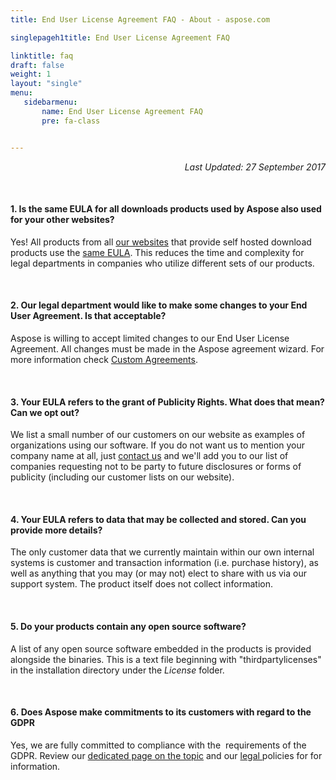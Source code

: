 ```yaml
---
title: End User License Agreement FAQ - About - aspose.com

singlepageh1title: End User License Agreement FAQ

linktitle: faq
draft: false
weight: 1
layout: "single"
menu:
   sidebarmenu: 
       name: End User License Agreement FAQ
       pre: fa-class


---
```



<div class="box1">
<p style="text-align: right;"><em>Last Updated: 27 September 2017</em></p>
<div class="clearall"> </div>
<h4>1. Is the same EULA for all downloads products used by Aspose also used for your other websites?</h4>
<p>Yes! All products from all <a href="https://websites.aspose.com" rel="alternate">our websites</a> that provide self hosted download products use the <a href="/legal/eula" rel="alternate">same EULA</a>. This reduces the time and complexity for legal departments in companies who utilize different sets of our products.</p>
<div class="clearall"> </div>
<h4>2. Our legal department would like to make some changes to your End User Agreement. Is that acceptable?</h4>
<p>Aspose is willing to accept limited changes to our End User License Agreement. All changes must be made in the Aspose agreement wizard. For more information check <a href="/legal/custom-agreements" rel="alternate">Custom Agreements</a>.</p>
<div class="clearall"> </div>
<h4>3. Your EULA refers to the grant of Publicity Rights. What does that mean? Can we opt out?</h4>
<p>We list a small number of our customers on our website as examples of organizations using our software. If you do not want us to mention your company name at all, just <a href="/contact" rel="alternate">contact us</a> and we'll add you to our list of companies requesting not to be party to future disclosures or forms of publicity (including our customer lists on our website).</p>
<div class="clearall"> </div>
<h4>4. Your EULA refers to data that may be collected and stored. Can you provide more details? </h4>
<p>The only customer data that we currently maintain within our own internal systems is customer and transaction information (i.e. purchase history), as well as anything that you may (or may not) elect to share with us via our support system. The product itself does not collect information.</p>
<div class="clearall"> </div>
<h4>5. Do your products contain any open source software?</h4>
<p>A list of any open source software embedded in the products is provided alongside the binaries. This is a text file beginning with "thirdpartylicenses" in the installation directory under the <em>License </em>folder.</p>
<div class="clearall"> </div>
<h4>6. Does Aspose make commitments to its customers with regard to the GDPR </h4>
<p>Yes, we are fully committed to compliance with the  requirements of the GDPR. Review our <a href="/legal/gdpr" rel="alternate">dedicated page on the topic</a> and our <a href="/legal" rel="alternate">legal </a>policies for for information.</p>
</div>
